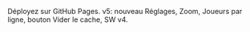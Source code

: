 Déployez sur GitHub Pages. v5: nouveau Réglages, Zoom, Joueurs par ligne, bouton Vider le cache, SW v4.